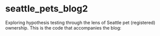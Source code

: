 # seattle_pets_blog2
Exploring hypothesis testing through the lens of Seattle pet (registered) ownership. This is the code that accompanies the blog: 
